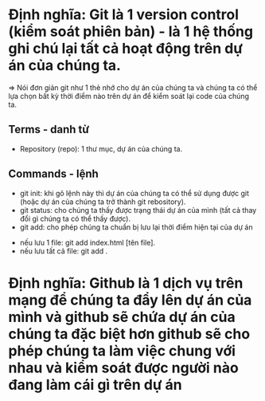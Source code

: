 # Định nghĩa: Git là 1 version control (kiểm soát phiên bản) - là 1 hệ thống ghi chú lại tất cả hoạt động trên dự án của chúng ta.

=> Nói đơn giản git như 1 thẻ nhớ cho dự án của chúng ta và chúng ta có thể lựa chọn bất kỳ thời điểm nào trên dự án để kiểm soát lại code của chúng ta.

## Terms - danh từ

- Repository (repo): 1 thư mục, dự án của chúng ta.

## Commands - lệnh

- git init: khi gõ lệnh này thì dự án của chúng ta có thể sử dụng được git (hoặc dự án của chúng ta trở thành git rebository).
- git status: cho chúng ta thấy được trạng thái dự án của mình (tất cả thay đổi gì chúng ta có thể thấy được).
- git add: cho phép chúng ta chuẩn bị lưu lại thời điểm hiện tại của dự án
+ nếu lưu 1 file: git add index.html [tên file].
+ nếu lưu tất cả file: git add .

# Định nghĩa: Github là 1 dịch vụ trên mạng để chúng ta đẩy lên dự án của mình và github sẽ chứa dự án của chúng ta đặc biệt hơn github sẽ cho phép chúng ta làm việc chung với nhau và kiểm soát được người nào đang làm cái gì trên dự án
